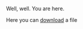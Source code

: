   <p>Well, well. You are here.</p>
  <p>Here you can <a href="https://github.com/vlalog-org/cripto/blob/master/tasks/first/TWO58SIXTRI.rar?raw=true">download</a>
 a file</p>
